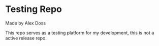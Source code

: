 # Testing Repo
 
Made by Alex Doss

This repo serves as a testing platform for my development, this is not a active release repo.